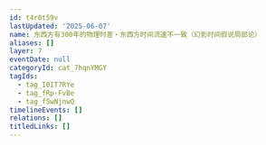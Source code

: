 ```yaml
---
id: t4r0t59v
lastUpdated: '2025-06-07'
name: 东西方有300年的物理时差・东西方时间流速不一致（幻影时间假说局部论）
aliases: []
layer: 7
eventDate: null
categoryId: cat_7hqnYMGY
tagIds:
  - tag_I0IT7RYe
  - tag_fRp-FvBe
  - tag_fSwNjnwQ
timelineEvents: []
relations: []
titledLinks: []
---
```


